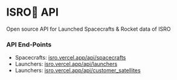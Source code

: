 # ISRO🚀 API
Open source API for Launched Spacecrafts & Rocket data of ISRO

### API End-Points
* Spacecrafts: [isro.vercel.app/api/spacecrafts](isro.vercel.app/api/spacecrafts)
* Launchers: [isro.vercel.app/api/launchers](isro.vercel.app/api/launchers)
* Launchers: [isro.vercel.app/api/customer_satellites](isro.vercel.app/api/customer_satellites)
